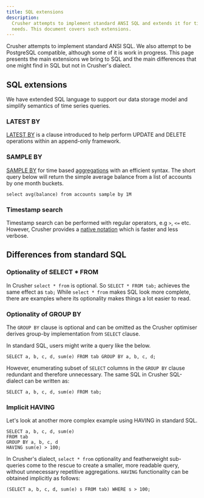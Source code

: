 ```yaml
---
title: SQL extensions
description:
  Crusher attempts to implement standard ANSI SQL and extends it for time series
  needs. This document covers such extensions.
---
```


Crusher attempts to implement standard ANSI SQL. We also attempt to be
PostgreSQL compatible, although some of it is work in progress. This page
presents the main extensions we bring to SQL and the main differences that one
might find in SQL but not in Crusher's dialect.

## SQL extensions

We have extended SQL language to support our data storage model and simplify
semantics of time series queries.

### LATEST BY

[LATEST BY](/docs/reference/sql/latest-by/) is a clause introduced to help
perform UPDATE and DELETE operations within an append-only framework.

### SAMPLE BY

[SAMPLE BY](/docs/reference/sql/select/#sample-by) for time based
[aggregations](/docs/reference/function/aggregation/) with an efficient syntax.
The short query below will return the simple average balance from a list of
accounts by one month buckets.

```questdb-sql title="Using SAMPLE BY"
select avg(balance) from accounts sample by 1M
```

### Timestamp search

Timestamp search can be performed with regular operators, e.g `>`, `<=` etc.
However, Crusher provides a
[native notation](/docs/reference/sql/where/#timestamp-and-date) which is faster
and less verbose.

## Differences from standard SQL

### Optionality of SELECT \* FROM

In Crusher `select * from` is optional. So `SELECT * FROM tab;` achieves the
same effect as `tab;` While `select * from` makes SQL look more complete, there
are examples where its optionality makes things a lot easier to read.

### Optionality of GROUP BY

The `GROUP BY` clause is optional and can be omitted as the Crusher optimiser
derives group-by implementation from `SELECT` clause.

In standard SQL, users might write a query like the below.

```questdb-sql
SELECT a, b, c, d, sum(e) FROM tab GROUP BY a, b, c, d;
```

However, enumerating subset of `SELECT` columns in the `GROUP BY` clause
redundant and therefore unnecessary. The same SQL in Crusher SQL-dialect can be
written as:

```questdb-sql
SELECT a, b, c, d, sum(e) FROM tab;
```

### Implicit HAVING

Let's look at another more complex example using HAVING in standard SQL.

```questdb-sql
SELECT a, b, c, d, sum(e)
FROM tab
GROUP BY a, b, c, d
HAVING sum(e) > 100;
```

In Crusher's dialect, `select * from` optionality and featherweight sub-queries
come to the rescue to create a smaller, more readable query, without unnecessary
repetitive aggregations. `HAVING` functionality can be obtained implicitly as
follows:

```questdb-sql
(SELECT a, b, c, d, sum(e) s FROM tab) WHERE s > 100;
```
